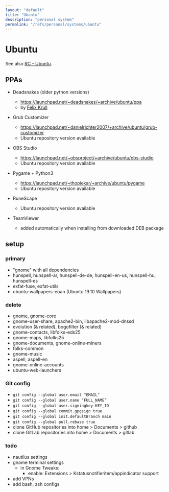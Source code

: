```yaml
---
layout: "default"
title: "Ubuntu"
description: "personal system"
permalink: "/refs/personal/systems/ubuntu"
---
```


# Ubuntu

See also [RC - Ubuntu](https://github.com/sunarch/sunarch-rc/tree/main/ubuntu).

## PPAs

- Deadsnakes (older python versions)
    - https://launchpad.net/~deadsnakes/+archive/ubuntu/ppa
    - by [Felix Krull](https://launchpad.net/~fkrull)

- Grub Customizer
    - https://launchpad.net/~danielrichter2007/+archive/ubuntu/grub-customizer
    - Ubuntu repository version available

- OBS Studio
    - https://launchpad.net/~obsproject/+archive/ubuntu/obs-studio
    - Ubuntu repository version available

- Pygame + Python3
    - https://launchpad.net/~thopiekar/+archive/ubuntu/pygame
    - Ubuntu repository version available

- RuneScape
    - Ubuntu repository version available

- TeamViewer
    - added automatically when installing from downloaded DEB package

## setup

### primary

- "gnome" with all dependencies
- hunspell, hunspell-ar, hunspell-de-de, hunspell-en-us, hunspell-hu, hunspell-es
- exfat-fuse, exfat-utils
- ubuntu-wallpapers-eoan (Ubuntu 19.10 Wallpapers)

### delete

- gnome, gnome-core
- gnome-user-share, apache2-bin, libapache2-mod-dnssd
- evolution (& related), bogofilter (& related)
- gnome-contacts, libfolks-eds25
- gnome-maps, libfolks25
- gnome-documents, gnome-online-miners
- folks-common
- gnome-music
- aspell, aspell-en
- gnome-online-accounts
- ubuntu-web-launchers

### Git config

- ```git config --global user.email "EMAIL"```
- ```git config --global user.name “FULL_NAME”```
- ```git config --global user.signingkey KEY_ID```
- ```git config --global commit.gpgsign true```
- ```git config --global init.defaultBranch main```
- ```git config --global pull.rebase true```
- clone GitHub repositories into home > Documents > github
- clone GitLab repositories into home > Documents > gitlab

### todo

- nautilus settings
- gnome terminal settings
    - in Gnome Tweaks:
        - enable: Extensions > Kstatusnotifieritem/appindicator support
- add VPNs
- add bash, zsh configs
